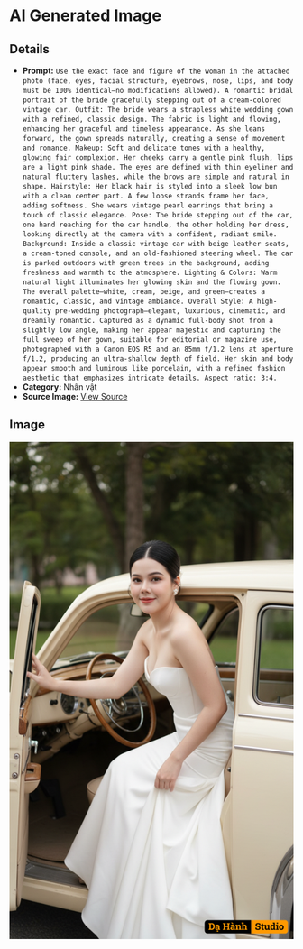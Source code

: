# AI Generated Image

## Details
- **Prompt:** `Use the exact face and figure of the woman in the attached photo (face, eyes, facial structure, eyebrows, nose, lips, and body must be 100% identical—no modifications allowed). A romantic bridal portrait of the bride gracefully stepping out of a cream-colored vintage car. Outfit: The bride wears a strapless white wedding gown with a refined, classic design. The fabric is light and flowing, enhancing her graceful and timeless appearance. As she leans forward, the gown spreads naturally, creating a sense of movement and romance. Makeup: Soft and delicate tones with a healthy, glowing fair complexion. Her cheeks carry a gentle pink flush, lips are a light pink shade. The eyes are defined with thin eyeliner and natural fluttery lashes, while the brows are simple and natural in shape. Hairstyle: Her black hair is styled into a sleek low bun with a clean center part. A few loose strands frame her face, adding softness. She wears vintage pearl earrings that bring a touch of classic elegance. Pose: The bride stepping out of the car, one hand reaching for the car handle, the other holding her dress, looking directly at the camera with a confident, radiant smile. Background: Inside a classic vintage car with beige leather seats, a cream-toned console, and an old-fashioned steering wheel. The car is parked outdoors with green trees in the background, adding freshness and warmth to the atmosphere. Lighting & Colors: Warm natural light illuminates her glowing skin and the flowing gown. The overall palette—white, cream, beige, and green—creates a romantic, classic, and vintage ambiance. Overall Style: A high-quality pre-wedding photograph—elegant, luxurious, cinematic, and dreamily romantic. Captured as a dynamic full-body shot from a slightly low angle, making her appear majestic and capturing the full sweep of her gown, suitable for editorial or magazine use, photographed with a Canon EOS R5 and an 85mm f/1.2 lens at aperture f/1.2, producing an ultra-shallow depth of field. Her skin and body appear smooth and luminous like porcelain, with a refined fashion aesthetic that emphasizes intricate details. Aspect ratio: 3:4.`
- **Category:** Nhân vật
- **Source Image:** [View Source](https://raw.githubusercontent.com/lenzcomvth/ImageLibrary/main/Female.png)

## Image
![AI Generated Image](./image-2025-10-03T11-54-49-697Z.png)